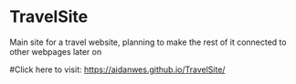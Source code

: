 # TravelSite
Main site for a travel website, planning to make the rest of it connected to other webpages later on

#Click here to visit:
https://aidanwes.github.io/TravelSite/

